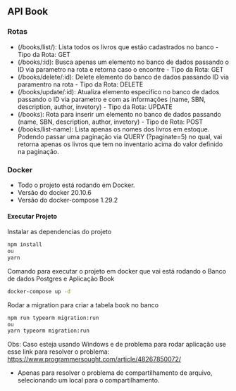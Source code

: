 ## API Book

### Rotas

- (/books/list/): Lista todos os livros que estão cadastrados no banco - Tipo da Rota: GET
- (/books/:id): Busca apenas um elemento no banco de dados passando o ID via parametro na rota e retorna caso o encontre - Tipo da Rota: GET
- (/books/delete/:id): Delete elemento do banco de dados passando ID via paramentro na rota - Tipo da Rota: DELETE
- (/books/update/:id): Atualiza elemento especifico no banco de dados passando o ID via parametro e com as informações (name, SBN, description, author, invetory) - Tipo da Rota: UPDATE
- (/books): Rota para inserir um elemento no banco de dados passando (name, SBN, description, author, invetory) - Tipo de Rota: POST
- (/books/list-name): Lista apenas os nomes dos livros em estoque. Podendo passar uma paginação via QUERY (?paginate=5) no qual, vai retorna apenas os livros que tem no inventario acima do valor definido na paginação.

### Docker

- Todo o projeto está rodando em Docker.
- Versão do docker 20.10.6
- Versão do docker-compose 1.29.2

#### Executar Projeto

Instalar as dependencias do projeto
```bash
npm install
ou 
yarn
```
Comando para executar o projeto em docker que vai está rodando o Banco de dados Postgres e Aplicação Book
```bash
docker-compose up -d
```
Rodar a migration para criar a tabela book no banco
```bash
npm run typeorm migration:run
ou 
yarn typeorm migration:run
```
Obs: Caso esteja usando Windows e de problema para rodar aplicação use esse link para resolver o problema: https://www.programmersought.com/article/48267850072/

- Apenas para resolver o problema de compartilhamento de arquivo, selecionando um local para o compartilhamento. 